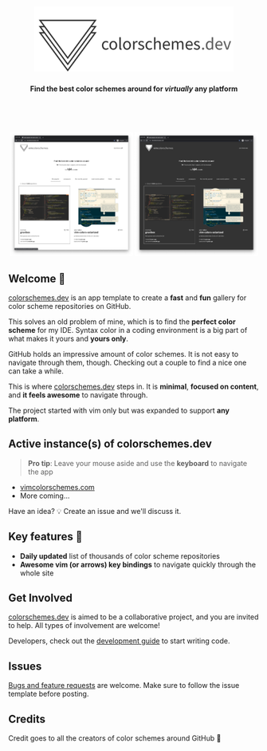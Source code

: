 <br>

<h1 align="center">
  <img alt="colorschemes.dev" src="src/images/logo_text_horizontal.png" width="400" />
</h1>
<p align="center">
  <b>Find the best color schemes around for <i>virtually</i> any platform</b>
</p>

<br>
<br>
<br>

<p align="center">
  <img src="src/images/demo_light.png" alt="demo light theme" width="49%">
  <img src="src/images/demo_dark.png" alt="demo dark theme" width="49%">
</p>

## Welcome 🎉

[colorschemes.dev](https://colorschemes.dev) is an app template to create a **fast** and **fun** gallery for color scheme repositories on GitHub.

This solves an old problem of mine, which is to find the **perfect color scheme** for my IDE. Syntax color in a coding environment is a big part of what makes it yours and **yours only**.

GitHub holds an impressive amount of color schemes. It is not easy to navigate through them, though. Checking out a couple to find a nice one can take a while.

This is where [colorschemes.dev](https://colorschemes.dev) steps in. It is **minimal**, **focused on content**, and **it feels awesome** to navigate through.

The project started with vim only but was expanded to support **any platform**.

## Active instance(s) of colorschemes.dev

> **Pro tip**: Leave your mouse aside and use the **keyboard** to navigate the app

- [vimcolorschemes.com](https://vimcolorschemes.com)
- More coming...

Have an idea? 💡 Create an issue and we'll discuss it.

## Key features 🚀

- **Daily updated** list of thousands of color scheme repositories
- **Awesome vim (or arrows) key bindings** to navigate quickly through the whole site

## Get Involved

[colorschemes.dev](https://colorschemes.dev) is aimed to be a collaborative project, and you are invited to help. All types of involvement are welcome!

Developers, check out the [development guide](https://github.com/reobin/colorschemes.dev/wiki/Development-guide) to start writing code.

## Issues

[Bugs and feature requests](https://github.com/reobin/colorschemes.dev/issues) are welcome. Make sure to follow the issue template before posting.

## Credits

Credit goes to all the creators of color schemes around GitHub 🎉
